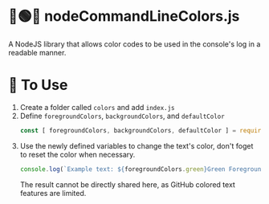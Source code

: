 # 🔴🟢🔵 nodeCommandLineColors.js
A NodeJS library that allows color codes to be used in the console's log in a readable manner. 

# 🚀 To Use
1. Create a folder called `colors` and add `index.js`
2. Define `foregroundColors`, `backgroundColors`, and `defaultColor`
   ```js
   const [ foregroundColors, backgroundColors, defaultColor ] = require("./colors");
   ```
3. Use the newly defined variables to change the text's color, don't foget to reset the color when necessary.
   ```js
   console.log(`Example text: ${foregroundColors.green}Green Foreground${defaultColor}, ${backgroundColors.red}Red Background${defaultColor}, Default Text`);
   ```
   The result cannot be directly shared here, as GitHub colored text features are limited.
